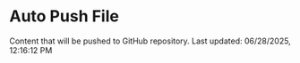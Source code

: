 # Auto Push File

Content that will be pushed to GitHub repository.
Last updated: 06/28/2025, 12:16:12 PM